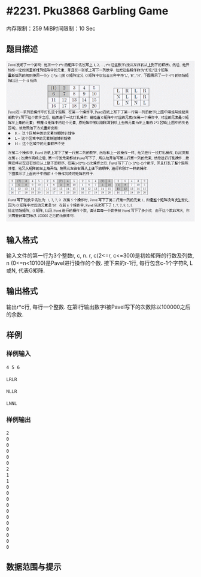 # #2231. Pku3868 Garbling Game

内存限制：259 MiB时间限制：10 Sec

## 题目描述

![](images/2231.jpg)

## 输入格式

输入文件的第一行为3个整数r, c, n. r, c(2<=r, c<=300)是初始矩阵的行数及列数, n (0<=n<10100)是Pavel进行操作的个数. 接下来的r-1行, 每行包含c-1个字符R, L或N, 代表G矩阵.

## 输出格式

输出r*c行, 每行一个整数. 在第i行输出数字i被Pavel写下的次数除以100000之后的余数.

## 样例

### 样例输入

    
    4 5 6
    
    LRLR
    
    NLLR
    
    LNNL
    
    

### 样例输出

    
    2
    0
    0
    0
    0
    0
    2
    1
    1
    0
    0
    0
    0
    0
    0
    0
    0
    0
    0
    0
    
    

## 数据范围与提示
